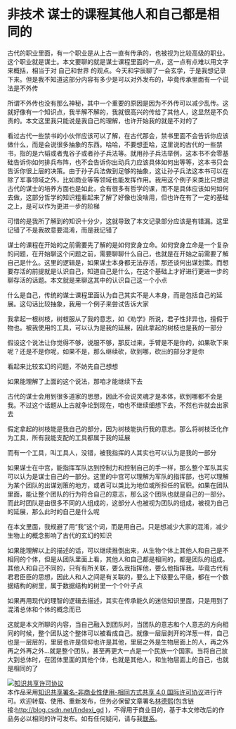 
# 非技术 谋士的课程其他人和自己都是相同的

古代的职业里面，有一个职业是从上古一直有传承的，也被视为比较高级的职业。这个职业就是谋士。本文要聊的就是谋士课程里面的一点，这一点有点难以用文字来概括，相当于对 自己和世界 的观点。今天和宇辰聊了一会玄学，于是我想记录下来。但是我不知道这部分内容有多少是可以对外发布的，毕竟传承里面有一个说法是不外传

<!--more-->


<!-- CreateTime:2020/11/16 9:29:18 -->

<!-- 草稿 -->

所谓不外传也没有那么神秘，其中一个重要的原因是因为不外传可以减少乱传。这就好像有一个知识点，我半解不解的，我就很高兴的传给了其他人，这显然是不负责的。本文这里我只能说是我自己的理解，也许开始我的就是不对的了

看过古代一些禁书的小伙伴应该可以了解，在古代那会，禁书里面不会告诉你应该做什么，而是会说很多抽象的东西。哈哈，不要想歪哈，这里说的古代的一些禁书，指的是六韬或者鬼谷子或者孙子兵法等。就用孙子兵法举例，这本书不会零基础告诉你如何排兵布阵，也不会告诉你出动兵力应该具体如何出等等，这本书只会告诉你很上层的决策。由于孙子兵法做到足够的抽象，这让孙子兵法这本书可以在除了军事领域之外，比如商业等等领域也能发挥作用。我用这个例子来类比只想说古代的谋士的培养方面也是如此，会有很多有哲学的课，而不是具体应该如何如何去做，这部分哲学的知识粗看起来了解了好像也没啥用，但也许在有了一定的基础之上，是可以作为更进一步的阶梯

可惜的是我所了解到的知识十分少，这就导致了本文记录部分应该是有错漏。这里记错了不是我故意要混淆，而是我记错了

谋士的课程在开始的之前需要先了解的是如何安身立命。如何安身立命是一个复杂的问题，在开始聊这个问题之前，需要聊聊什么自己，也就是在开始之前需要了解自己是什么。这里的逻辑是，如果谋士本身都无法存活，那还谈何出谋划策。而想要存活的前提就是认识自己，知道自己是什么，在这个基础上才好进行更进一步的聊存活的话题。本文就是来聊这其中的认识自己这一个小点

什么是自己，传统的谋士课程里面认为自己其实不是人本身，而是包括自己的延展。这句话比较抽象，我用一个例子来尝试告诉大家

我拿起一根树枝，树枝服从了我的意志，如《劝学》所说，君子性非异也，擅假于物也。被我使用的工具，可以认为是我的延展，因此拿起的树枝也是我的一部分

假设这个说法让你觉得不够，说服不够，那反过来，手臂是不是你的，如果砍下来呢？还是不是你呢，如果不是，那么继续砍，砍到哪，砍出的部分才是你

看起来比较玄幻的问题，不妨先自己想想

如果能理解了上面的这个说法，那咱才能继续下去

古代的谋士会用到很多道家的思想，因此不会说灵魂才是本体，砍到哪都不会是我。不过这个话题从上古就争论到现在，咱也不继续细想下去，不然也许就会出家去

假定拿起的树枝能是我自己的部分，因为树枝能执行我的意志。那么将树枝泛化作为工具，所有我能支配的工具都属于我的延展

而有一个工具，叫工具人，没错，被我指挥的人其实也可以认为是我的一部分

如果谋士在中宫，能指挥军队达到控制力和控制自己的手一样，那么整个军队其实可以认为是谋士自己的一部分。这里的中宫可以理解为军队的指挥部，也可以理解为某个团队的出谋划策的地方，或者可以类比为地位或所担任的官职。如果在团队里面，能让整个团队的行为符合自己的意志，那么这个团队也就是自己的一部分。而此时团队是由很多不同的人组成的，这部分人也被视为团队的组成，被视为自己的延展，那么此时的自己是什么呢

在本文里面，我规避了用“我”这个词，而是用自己。只是想减少大家的混淆，减少生物上的概念影响了古代的玄幻的知识

如果能理解以上的描述的话，可以继续推倒出来，从生物个体上其他人和自己是不相同的个体，但是从团队里面上看，其他人和自己都是相同的，都是团队的组成。其他人和自己不同的，只有有所关联，要么我指挥他，要么他指挥我。毕竟古代有君君臣臣的思想，因此人和人之间是有关联的，要么上下级要么平级，都在一个数据结构的树里，属于数据结构的树里一个个叶子点

如果再用现代的理智的逻辑去描述，其实在传承能久的迷信知识里面，只是用到了混淆总体和个体的概念而已

这就是本文所聊的内容，当自己融入到团队时，当团队的意志和个人意志的方向相同的时候，整个团队这个整体可以被看成自己。就像一层层剥开的洋葱一样，自己也是一层层的，里层也许是信仰也许是其他，里层之外是生物层面上的人，再之外再之外再之外…就是整个团队，甚至再更大一点是一个民族一个国家。当将自己放大到总体时，在团体里面的其他个体，也就是其他人，和生物层面上的自己，也就是相同的了




<a rel="license" href="http://creativecommons.org/licenses/by-nc-sa/4.0/"><img alt="知识共享许可协议" style="border-width:0" src="https://licensebuttons.net/l/by-nc-sa/4.0/88x31.png" /></a><br />本作品采用<a rel="license" href="http://creativecommons.org/licenses/by-nc-sa/4.0/">知识共享署名-非商业性使用-相同方式共享 4.0 国际许可协议</a>进行许可。欢迎转载、使用、重新发布，但务必保留文章署名[林德熙](http://blog.csdn.net/lindexi_gd)(包含链接:http://blog.csdn.net/lindexi_gd )，不得用于商业目的，基于本文修改后的作品务必以相同的许可发布。如有任何疑问，请与我[联系](mailto:lindexi_gd@163.com)。